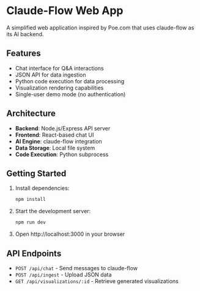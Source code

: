 # Claude-Flow Web App

A simplified web application inspired by Poe.com that uses claude-flow as its AI backend.

## Features

- Chat interface for Q&A interactions
- JSON API for data ingestion
- Python code execution for data processing
- Visualization rendering capabilities
- Single-user demo mode (no authentication)

## Architecture

- **Backend**: Node.js/Express API server
- **Frontend**: React-based chat UI
- **AI Engine**: claude-flow integration
- **Data Storage**: Local file system
- **Code Execution**: Python subprocess

## Getting Started

1. Install dependencies:
   ```bash
   npm install
   ```

2. Start the development server:
   ```bash
   npm run dev
   ```

3. Open http://localhost:3000 in your browser

## API Endpoints

- `POST /api/chat` - Send messages to claude-flow
- `POST /api/ingest` - Upload JSON data
- `GET /api/visualizations/:id` - Retrieve generated visualizations